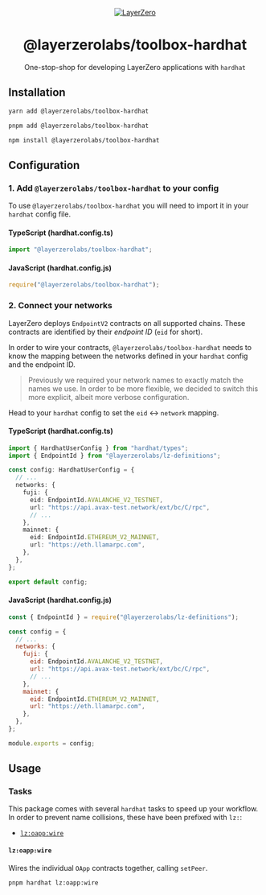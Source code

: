 <p align="center">
  <a href="https://layerzero.network">
    <img alt="LayerZero" style="max-width: 500px" src="https://d3a2dpnnrypp5h.cloudfront.net/bridge-app/lz.png"/>
  </a>
</p>

<h1 align="center">@layerzerolabs/toolbox-hardhat</h1>

<p align="center">One-stop-shop for developing LayerZero applications with <code>hardhat</code></p>

## Installation

```bash
yarn add @layerzerolabs/toolbox-hardhat

pnpm add @layerzerolabs/toolbox-hardhat

npm install @layerzerolabs/toolbox-hardhat
```

## Configuration

### 1. Add `@layerzerolabs/toolbox-hardhat` to your config

To use `@layerzerolabs/toolbox-hardhat` you will need to import it in your `hardhat` config file.

#### TypeScript (hardhat.config.ts)

```typescript
import "@layerzerolabs/toolbox-hardhat";
```

#### JavaScript (hardhat.config.js)

```javascript
require("@layerzerolabs/toolbox-hardhat");
```

### 2. Connect your networks

LayerZero deploys `EndpointV2` contracts on all supported chains. These contracts are identified by their _endpoint ID_ (`eid` for short).

In order to wire your contracts, `@layerzerolabs/toolbox-hardhat` needs to know the mapping between the networks defined in your `hardhat` config and the endpoint ID.

> Previously we required your network names to exactly match the names we use. In order to be more flexible, we decided to switch this more explicit, albeit more verbose configuration.

Head to your `hardhat` config to set the `eid` ↔︎ `network` mapping.

#### TypeScript (hardhat.config.ts)

```typescript
import { HardhatUserConfig } from "hardhat/types";
import { EndpointId } from "@layerzerolabs/lz-definitions";

const config: HardhatUserConfig = {
  // ...
  networks: {
    fuji: {
      eid: EndpointId.AVALANCHE_V2_TESTNET,
      url: "https://api.avax-test.network/ext/bc/C/rpc",
      // ...
    },
    mainnet: {
      eid: EndpointId.ETHEREUM_V2_MAINNET,
      url: "https://eth.llamarpc.com",
    },
  },
};

export default config;
```

#### JavaScript (hardhat.config.js)

```javascript
const { EndpointId } = require("@layerzerolabs/lz-definitions");

const config = {
  // ...
  networks: {
    fuji: {
      eid: EndpointId.AVALANCHE_V2_TESTNET,
      url: "https://api.avax-test.network/ext/bc/C/rpc",
      // ...
    },
    mainnet: {
      eid: EndpointId.ETHEREUM_V2_MAINNET,
      url: "https://eth.llamarpc.com",
    },
  },
};

module.exports = config;
```

## Usage

### Tasks

This package comes with several `hardhat` tasks to speed up your workflow. In order to prevent name collisions, these have been prefixed with `lz:`:

- [`lz:oapp:wire`](#tasks-lz-oapp-wire)

#### `lz:oapp:wire` <a id="tasks-lz-oapp-wire"></a>

Wires the individual `OApp` contracts together, calling `setPeer`.

```bash
pnpm hardhat lz:oapp:wire
```
